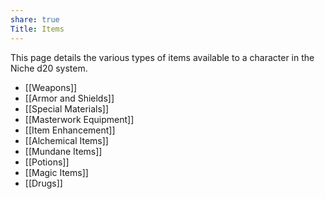 ```yaml
---
share: true
Title: Items
---
```

This page details the various types of items available to a character in the Niche d20 system.

- [[Weapons]]
- [[Armor and Shields]]
- [[Special Materials]]
- [[Masterwork Equipment]]
- [[Item Enhancement]]
- [[Alchemical Items]]
- [[Mundane Items]]
- [[Potions]]
- [[Magic Items]]
- [[Drugs]]